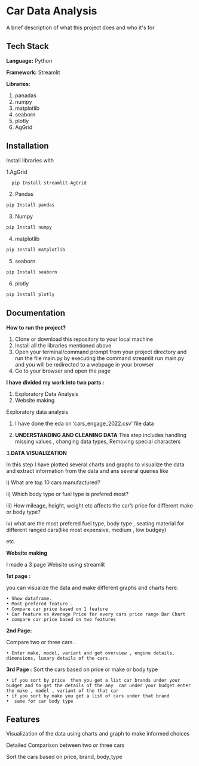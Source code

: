 
# Car Data Analysis

A brief description of what this project does and who it's for


## Tech Stack

**Language:** Python

**Framework:** Streamlit

**Libraries:**
1. panadas
2. numpy
3. matplotlib
4. seaborn
5. plotly
6. AgGrid

## Installation

Install libraries with 

1.AgGrid
```bash
  pip Install streamlit-AgGrid
```
2. Pandas
  ```bash
  pip Install pandas
```  
3. Numpy
  ```bash
  pip Install numpy
```  
4. matplotlib
  ```bash
  pip Install matplotlib
```  
5. seaborn
  ```bash
  pip Install seaborn
```  
6. plotly
  ```bash
  pip Install plotly
```  

## Documentation

**How to run the project?**

1. Clone or download this repository to your local machine
2. Install all the libraries mentioned above 
3. Open your terminal/command prompt from your project directory and run the file main.py by executing the command streamlit run main.py
and you will be redirected to a webpage in your browser
4. Go to your browser  and open the page


**I have divided my work into two parts :**
1. Exploratory Data Analysis
2. Website making

 Exploratory data analysis
1. I have done the eda on ‘cars_engage_2022.csv’ file data

2. **UNDERSTANDING AND CLEANING DATA**
  This step includes handling missing values , changing data types, Removing special    characters

3.**DATA VISUALIZATION**
 
In this step I have plotted several charts and graphs to visualize the data and extract information from the data and ans several queries like

i)  What are top 10 cars manufactured?

ii) Which body type or fuel type is prefered most?

iii) How mileage, height, weight etc affects the car’s price for different make or body type?

iv) what are the most prefered  fuel type, body type , seating material for different ranged cars(like most expensive, medium , low  budgey)

etc.

**Website making**

I made a 3  page Website using streamlit

**1st  page :**

you can visualize the data and make different graphs and charts here.

    • Show dataframe.
    • Most prefered feature .
    • Compare car price based on 1 feature
    • Car feature vs Average Price for every cars price range Bar Chart
    • compare car price based on two features

**2nd Page:** 

Compare two or  three cars .

    • Enter make, model, variant and get overview , engine details, dimensions, luxary details of the cars.

**3rd Page :** 
Sort the cars based on price or make or body type


    • if you sort by price  then you get a list car brands under your budget and to get the details of the any  car under your budget enter the make , model , variant of the that car 
    • if you sort by make you get a list of cars under that brand
    •  same for car body type
 


## Features
Visualization of the data using charts and graph to make informed choices

Detailed Comparison between two or three cars

Sort the cars based on price, brand, body_type


